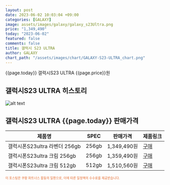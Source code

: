```yaml
---
layout: post
date: 2023-06-02 10:03:04 +09:00
categories: [GALAXY]
image: assets/images/galaxy/galaxy_s23Ultra.png
price: "1,349,490"
today: "2023-06-02"
featured: false
comments: false
title: 갤럭시 S23 ULTRA
author: GALAXY
chart_path: "/assets/images/chart/GALAXY-S23-ULTRA_chart.png"
---
```


{{page.today}} 갤럭시S23 ULTRA {{page.price}}원

## 갤럭시S23 ULTRA 히스토리
![alt text]({{page.chart_path}} "갤럭시S23 히스토리")

## 갤럭시S23 ULTRA {{page.today}} 판매가격
<main>
<table id="rwd-table-large">
  <thead>
    <tr>
      <th>제품명</th>
      <th>SPEC</th>
      <th>판매가격</th>
      <th>제품링크</th>
    </tr>
  </thead>
  <tbody><tr>
        <td>갤럭시폰S23ultra 라벤더 256gb</td>
        <td>256gb</td>
        <td>1,349,490원</td>
        <td><a href='https://link.coupang.com/a/SHGhq' target='_blank'>구매</a></td>
        </tr><tr>
        <td>갤럭시폰S23ultra 크림 256gb</td>
        <td>256gb</td>
        <td>1,359,490원</td>
        <td><a href='https://link.coupang.com/a/SHGk8' target='_blank'>구매</a></td>
        </tr><tr>
        <td>갤럭시폰S23ultra 크림 512gb</td>
        <td>512gb</td>
        <td>1,510,560원</td>
        <td><a href='https://link.coupang.com/a/SHGvv' target='_blank'>구매</a></td>
        </tr></tbody>
</table>

</main>
<div style="color:#e56a2c;font-size: 0.7em;" >
이 포스팅은 쿠팡 파트너스 활동의 일환으로, 이에 따른 일정액의 수수료를 제공받습니다.
</div>
